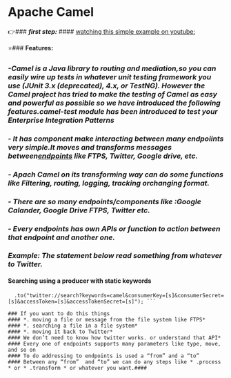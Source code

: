 # **Apache Camel**
:point_right:### ***first step:*** ####  [watching this simple example on youtube:](https://www.youtube.com/watch?v=jZE-YSHK_gw)  

:star:### **Features:** 
### *-Camel is a Java library to routing and mediation,so you can easily wire up tests in whatever unit testing framework you use (JUnit 3.x (deprecated), 4.x, or TestNG). However the Camel project has tried to make the testing of Camel as easy and powerful as possible so we have introduced the following features.camel-test module has been introduced to test your Enterprise Integration Patterns* 
### *- It has component make interacting between many endpoiints very simple.It moves and transforms messages between[endpoints](http://camel.apache.org/component-list.html)  like FTPS, Twitter, Google drive, etc.*
### *- Apach Camel on its transforming way can do  some functions like  Filtering, routing, logging, tracking orchanging format.*
### *- There are so many endpoints/components like :Google Calander, Google Drive FTPS, Twitter etc.*
### *- Every endpoints has own APIs or function to action between that endpoint and another one.*
### *Example: The statement below read something from whatever to Twitter.*
#### Searching using a producer with static keywords
```from("direct:foo")
  .to("twitter://search?keywords=camel&consumerKey=[s]&consumerSecret=[s]&accessToken=[s]&accessTokenSecret=[s]"); ```

### If you want to do this things 
#### *. moving a file or message from the file system like FTPS* 
#### *. searching a file in a file system* 
#### *. moving it back to Twitter*  
#### We don’t need to know how twitter works. or understand that API*  
#### Every one of endpoints supports many parameters like type, move, and so on
#### To do addressing to endpoints is used a “from” and a “to”
#### Between any “from”  and “to” we can do any steps like * .process * or * .transform * or whatever you want.####



